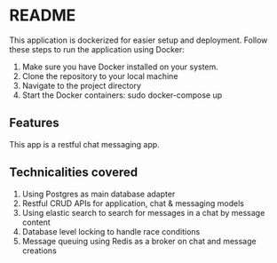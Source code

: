 # README

This application is dockerized for easier setup and deployment. Follow these steps to run the application using Docker:

1. Make sure you have Docker installed on your system.
2. Clone the repository to your local machine
3. Navigate to the project directory
5. Start the Docker containers: sudo docker-compose up

## Features

This app is a restful chat messaging app.

## Technicalities covered

1. Using Postgres as main database adapter
2. Restful CRUD APIs for application, chat & messaging models
3. Using elastic search to search for messages in a chat by message content
4. Database level locking to handle race conditions
5. Message queuing using Redis as a broker on chat and message creations
